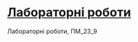 # [Лабораторні роботи](https://tawr0n.github.io/Web_programming_23_9/ "Site on GitHub Pages")
Лабораторні роботи, ПМ_23_9

